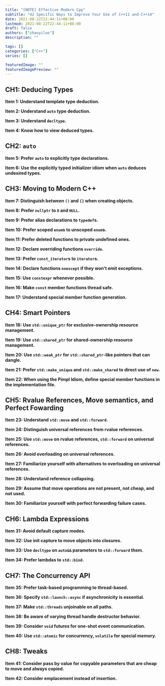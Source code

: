 ```yaml
---
title: "[NOTE] Effective Modern Cpp"
subtitle: "42 Specific Ways to Improve Your Use of C++11 and C++14"
date: 2021-08-22T22:44:11+08:00
lastmod: 2021-08-22T22:44:11+08:00
draft: false
authors: ["zhaoyiluo"]
description: ""

tags: []
categories: ["C++"]
series: []

featuredImage: ""
featuredImagePreview: ""
---
```


## CH1: Deducing Types

**Item 1: Understand template type deduction.**

**Item 2: Understand `auto` type deduction.**

**Item 3: Understand `decltype`.**

**Item 4: Know how to view deduced types.**

## CH2: `auto`

**Item 5: Prefer `auto` to explicitly type declarations.**

**Item 6: Use the explicitly typed initializer idiom when `auto` deduces undesired types.**

## CH3: Moving to Modern C++

**Item 7: Distinguish between `()` and `{}` when creating objects.**

**Item 8: Prefer `nullptr` to `0` and `NULL`.**

**Item 9: Prefer alias declarations to `typedef`s.**

**Item 10: Prefer scoped `enum`s to unscoped `enum`s.**

**Item 11: Prefer deleted functions to private undefined ones.**

**Item 12: Declare overriding functions `override`.**

**Item 13: Prefer `const_iterator`s to `iterator`s.**

**Item 14: Declare functions `noexcept` if they won't emit exceptions.**

**Item 15: Use `constexpr` whenever possible.**

**Item 16: Make `const` member functions thread safe.**

**Item 17: Understand special member function generation.**

## CH4: Smart Pointers

**Item 18: Use `std::unique_ptr` for exclusive-ownership resource management.**

**Item 19: Use `std::shared_ptr` for shared-ownership resource management.**

**Item 20: Use `std::weak_ptr` for `std::shared_ptr`-like pointers that can dangle.**

**Item 21: Prefer `std::make_unique` and `std::make_shared` to direct use of `new`.**

**Item 22: When using the Pimpl Idiom, define special member functions in the implementation file.**

## CH5: Rvalue References, Move semantics, and Perfect Fowarding

**Item 23: Understand `std::move` and `std::forward`.**

**Item 24: Distinguish universal references from rvalue references.**

**Item 25: Use `std::move` on rvalue references, `std::forward` on universal references.**

**Item 26: Avoid overloading on universal references.**

**Item 27: Familiarize yourself with alternatives to overloading on universal references.**

**Item 28: Understand reference collapsing.**

**Item 29: Assume that move operations are not present, not cheap, and not used.**

**Item 30: Familiarize yourself with perfect forwarding failure cases.**

## CH6: Lambda Expressions

**Item 31: Avoid default capture modes.**

**Item 32: Use init capture to move objects into closures.**

**Item 33: Use `decltype` on `auto&&` parameters to `std::forward` them.**

**Item 34: Prefer lambdas to `std::bind`.**

## CH7: The Concurrency API

**Item 35: Prefer task-based programming to thread-based.**

**Item 36: Specify `std::launch::async` if asynchronicity is essential.**

**Item 37: Make `std::threads` unjoinable on all paths.**

**Item 38: Be aware of varying thread handle destructor behavior.**

**Item 39: Consider `void` futures for one-shot event communication.**

**Item 40: Use `std::atomic` for concurrency, `volatile` for special memory.**

## CH8: Tweaks

**Item 41: Consider pass by value for copyable parameters that are cheap to move and always copied.**

**Item 42: Consider emplacement instead of insertion.**